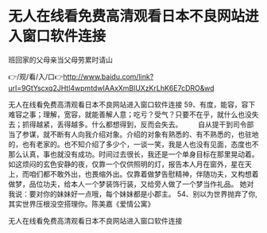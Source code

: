 # 无人在线看免费高清观看日本不良网站进入窗口软件连接
班回家的父母亲当父母劳累时请山

👉/观/看/入/口👉http://www.baidu.com/link?url=9GtYscxq2JHtl4wpmtdwIAAxXmBlUXzKrLhK6E7cDRO&wd

无人在线看免费高清观看日本不良网站进入窗口软件连接		59、有度，能容，容下难容之事；理解，宽容，就能善解人意；吃亏？受气？只要不在乎，就什么也没失去；抓得越紧，丢得越多。什么都想得到，反而会失去。
　　自从提干到司令部当了参谋，就不断有人向我介绍对象。介绍的对象有熟悉的、有不熟悉的，也驻地的，也有老家的。也不知介绍了多少个，一谈一笑，我是人也没有见面，态度也不那么认真，事也就没有成功。时间过去很长，我还是一个单身目标在那里晃动着。
如这烦闷的玄色安静的夜，仅靠一个仅供照明的灯，报告本人月在窗外，星在天上，而咱们都不敢外出，也畏缩外出。仅靠着做梦告慰精神，伴随功夫，又构想着做梦，品位功夫，给本人一个梦装饰行装，又给旁人做了一个梦当作礼品。
她对我说：要对你的妹妹好一点哦，每个妹妹都是小郡主。
	54、别以为世界抛弃了你,其实世界压根没空搭理你。陈美嘉《爱情公寓》

无人在线看免费高清观看日本不良网站进入窗口软件连接
